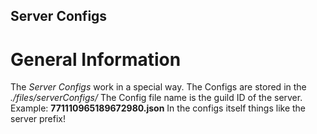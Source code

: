## Server Configs

# General Information

The *Server Configs* work in a special way. The Configs are stored in the *./files/serverConfigs/*
The Config file name is the guild ID of the server. Example: **771110965189672980.json**
In the configs itself things like the server prefix!